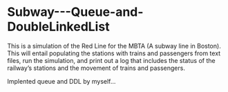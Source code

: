 # Subway---Queue-and-DoubleLinkedList
This is a simulation of the Red Line for the MBTA (A subway line in Boston). This will entail populating the stations with trains and passengers from text files, run the simulation, and print out a log that includes the status of the railway’s stations and the movement of trains and passengers.

Implented queue and DDL by myself...
